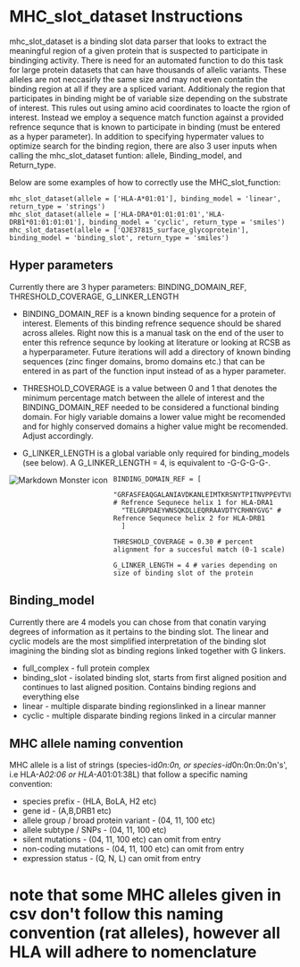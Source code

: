 # MHC_slot_dataset Instructions

mhc_slot_dataset is a binding slot data parser that looks to extract the meaningful region of a given protein that is suspected to participate in bindinging activity. 
There is need for an automated function to do this task for large protein datasets that can have thousands of allelic variants. These alleles are not neccasirly the same size
and may not even contatin the binding region at all if they are a spliced variant. Additionaly the region that participates in binding might be of variable size depending on the
substrate of interest. This rules out using amino acid coordinates to loacte the rgion of interest. Instead we employ a sequence match function against a provided refrence 
sequnce that is known to participate in binding (must be entered as a hyper parameter). In addition to specifying hypermater values to optimize search for the binding region,
there are also 3 user inputs when calling the mhc_slot_dataset funtion: allele, Binding_model, and Return_type. 

Below are some examples of how to correctly use the MHC_slot_function:

```
mhc_slot_dataset(allele = ['HLA-A*01:01'], binding_model = 'linear', return_type = 'strings')
mhc_slot_dataset(allele = ['HLA-DRA*01:01:01:01','HLA-DRB1*01:01:01:01'], binding_model = 'cyclic', return_type = 'smiles')
mhc_slot_dataset(allele = ['QJE37815_surface_glycoprotein'], binding_model = 'binding_slot', return_type = 'smiles')
```

## Hyper parameters
Currently there are 3 hyper parameters: BINDING_DOMAIN_REF, THRESHOLD_COVERAGE, G_LINKER_LENGTH 

* BINDING_DOMAIN_REF is a known binding sequence for a protein of interest. Elements of this binding refrence sequence should be shared across alleles. Right now this is a manual 
task on the end of the user to enter this refrence sequnce by looking at literature or looking at RCSB as a hyperparameter. Future iterations will add a directory of known binding
sequences (zinc finger domains, bromo domains etc.) that can be entered in as part of the function input instead of as a hyper parameter. 

* THRESHOLD_COVERAGE is a value between 0 and 1 that denotes the minimum percentage match between the allele of interest and the BINDING_DOMAIN_REF needed to be considered a 
functional binding domain. For higly variable domains a lower value might be recomended and for highly conserved domains a higher value might be recomended. Adjust accordingly.

* G_LINKER_LENGTH is a global variable only required for binding_models (see below). A G_LINKER_LENGTH = 4, is equivalent to -G-G-G-G-.

<img src="markdownmonstericon.png"
     alt="Markdown Monster icon"
     style="float: left; margin-right: 10px;" />

```
BINDING_DOMAIN_REF = [
  "GRFASFEAQGALANIAVDKANLEIMTKRSNYTPITNVPPEVTVLTNSPVELR", # Refrence Sequnece helix 1 for HLA-DRA1 
  "TELGRPDAEYWNSQKDLLEQRRAAVDTYCRHNYGVG" # Refrence Sequnece helix 2 for HLA-DRB1
  ] 

THRESHOLD_COVERAGE = 0.30 # percent alignment for a succesful match (0-1 scale)

G_LINKER_LENGTH = 4 # varies depending on size of binding slot of the protein
```



## Binding_model
Currently there are 4 models you can chose from that conatin varying degrees of information as it pertains to the binding slot. The linear and cyclic models are the most
simplified interpretation of the binding slot imagining the binding slot as binding regions linked together with G linkers.
*  full_complex - full protein complex 
*  binding_slot - isolated binding slot, starts from first aligned position and continues to last aligned position. Contains binding regions and everything else 
*  linear - multiple disparate binding regionslinked in a linear manner
*  cyclic - multiple disparate binding regions linked in a circular manner

## MHC allele naming convention
MHC allele is a list of strings (species-id*0n:0n, or species-id*0n:0n:0n:0n's', i.e HLA-A*02:06 or HLA-A*01:01:38L) that follow a specific naming convention: 
  * species prefix - (HLA, BoLA, H2 etc)
  * gene id - (A,B,DRB1 etc)
  * allele group / broad protein variant - (04, 11, 100 etc)
  * allele subtype / SNPs - (04, 11, 100 etc) 
  * silent mutations - (04, 11, 100 etc) can omit from entry
  * non-coding mutations - (04, 11, 100 etc) can omit from entry
  * expression status - (Q, N, L) can omit from entry
   
# note that some MHC alleles given in csv don't follow this naming convention (rat alleles), however all HLA will adhere to nomenclature

